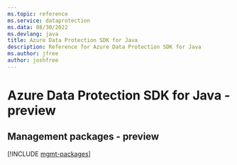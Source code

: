 ```yaml
---
ms.topic: reference
ms.service: dataprotection
ms.data: 08/30/2022
ms.devlang: java
title: Azure Data Protection SDK for Java
description: Reference for Azure Data Protection SDK for Java
ms.author: jfree
author: joshfree
---
```

# Azure Data Protection SDK for Java - preview

## Management packages - preview
[!INCLUDE [mgmt-packages](data-protection-mgmt-index.md)]